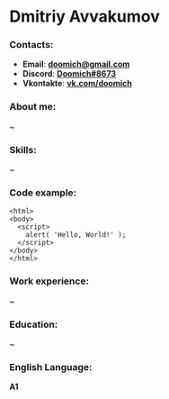 # Dmitriy Avvakumov
### Contacts:
* **Email**:		**doomich@gmail.com**
* **Discord**:		**[Doomich#8673](https://discordapp.com/users/324600178646450188)**
* **Vkontakte**:	**[vk.com/doomich](https://vk.com/doomich)**

### About me:
~
### Skills:
~
### Code example:
```
<html>
<body>
  <script>
    alert( 'Hello, World!' );
  </script>
</body>
</html>
```
### Work experience:
~
### Education:
~
### English Language:
**A1**